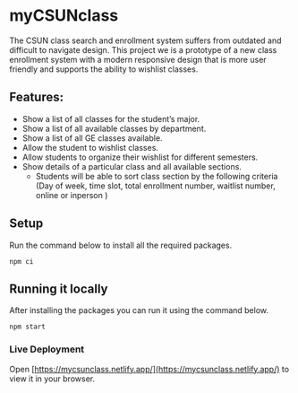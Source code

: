# myCSUNclass

The CSUN class search and enrollment system suffers from outdated and difficult to navigate design. This project we is a prototype of a new class enrollment system with a modern responsive design that is more user friendly and supports the ability to wishlist classes.

## Features:

- Show a list of all classes for the student’s major.
- Show a list of all available classes by department.
- Show a list of all GE classes available.
- Allow the student to wishlist classes.
- Allow students to organize their wishlist for different semesters.
- Show details of a particular class and all available sections.
  - Students will be able to sort class section by the following criteria (Day of
week, time slot, total enrollment number, waitlist number, online or inperson )

## Setup ##

Run the command below to install all the required packages.

```
npm ci
```

## Running it locally ##

After installing the packages you can run it using the command below.

```
npm start
```

### Live Deployment

Open [https://mycsunclass.netlify.app/](https://mycsunclass.netlify.app/) to view it in your browser.


